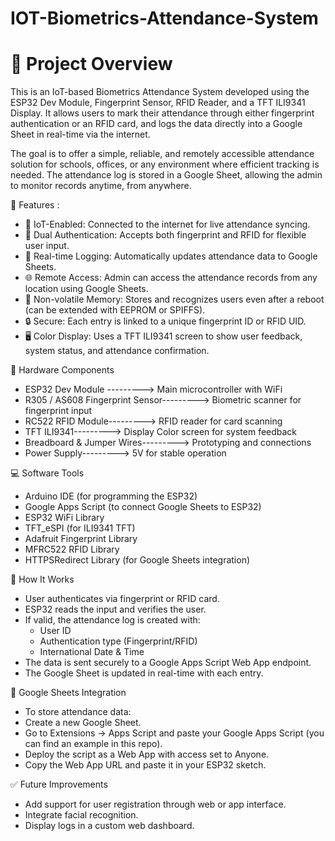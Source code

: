 # IOT-Biometrics-Attendance-System

# 📌 Project Overview
This is an IoT-based Biometrics Attendance System developed using the ESP32 Dev Module, Fingerprint Sensor, RFID Reader, and a TFT ILI9341 Display. It allows users to mark their attendance through either fingerprint authentication or an RFID card, and logs the data directly into a Google Sheet in real-time via the internet.

The goal is to offer a simple, reliable, and remotely accessible attendance solution for schools, offices, or any environment where efficient tracking is needed. The attendance log is stored in a Google Sheet, allowing the admin to monitor records anytime, from anywhere.

🔧 Features :
- 📶 IoT-Enabled: Connected to the internet for live attendance syncing.
- 🛂 Dual Authentication: Accepts both fingerprint and RFID for flexible user input.
- 🧠 Real-time Logging: Automatically updates attendance data to Google Sheets.
- 🌐 Remote Access: Admin can access the attendance records from any location using Google Sheets.
- 💾 Non-volatile Memory: Stores and recognizes users even after a reboot (can be extended with EEPROM or SPIFFS).
- 🔒 Secure: Each entry is linked to a unique fingerprint ID or RFID UID.
- 🖥️ Color Display: Uses a TFT ILI9341 screen to show user feedback, system status, and attendance confirmation.

🧰 Hardware Components
- ESP32 Dev Module --------->	Main microcontroller with WiFi
- R305 / AS608 Fingerprint Sensor--------->	Biometric scanner for fingerprint input
- RC522 RFID Module--------->	RFID reader for card scanning
- TFT ILI9341---------> Display	Color screen for system feedback
- Breadboard & Jumper Wires--------->	Prototyping and connections
- Power Supply--------->	5V for stable operation

💻 Software Tools
- Arduino IDE (for programming the ESP32)
- Google Apps Script (to connect Google Sheets to ESP32)
- ESP32 WiFi Library
- TFT_eSPI (for ILI9341 TFT)
- Adafruit Fingerprint Library
- MFRC522 RFID Library
- HTTPSRedirect Library (for Google Sheets integration)

🚀 How It Works
- User authenticates via fingerprint or RFID card.
- ESP32 reads the input and verifies the user.
- If valid, the attendance log is created with:
    * User ID
    * Authentication type (Fingerprint/RFID)
    * International Date & Time
- The data is sent securely to a Google Apps Script Web App endpoint.
- The Google Sheet is updated in real-time with each entry.

📂 Google Sheets Integration
- To store attendance data:
- Create a new Google Sheet.
- Go to Extensions → Apps Script and paste your Google Apps Script (you can find an example in this repo).
- Deploy the script as a Web App with access set to Anyone.
- Copy the Web App URL and paste it in your ESP32 sketch.

✅ Future Improvements
- Add support for user registration through web or app interface.
- Integrate facial recognition.
- Display logs in a custom web dashboard.

